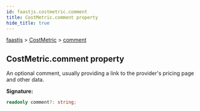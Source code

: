 ```yaml
---
id: faastjs.costmetric.comment
title: CostMetric.comment property
hide_title: true
---
```

[faastjs](./faastjs.md) &gt; [CostMetric](./faastjs.costmetric.md) &gt; [comment](./faastjs.costmetric.comment.md)

## CostMetric.comment property

An optional comment, usually providing a link to the provider's pricing page and other data.

<b>Signature:</b>

```typescript
readonly comment?: string;
```